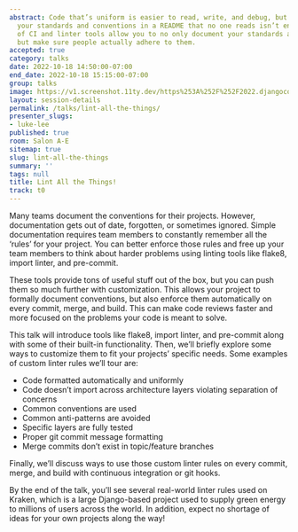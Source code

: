 ```yaml
---
abstract: Code that’s uniform is easier to read, write, and debug, but writing down
  your standards and conventions in a README that no one reads isn’t enough. The explosion
  of CI and linter tools allow you to no only document your standards and conventions,
  but make sure people actually adhere to them.
accepted: true
category: talks
date: 2022-10-18 14:50:00-07:00
end_date: 2022-10-18 15:15:00-07:00
group: talks
image: https://v1.screenshot.11ty.dev/https%253A%252F%252F2022.djangocon.us%252Fpresenters%252Fluke-lee%252F/opengraph/
layout: session-details
permalink: /talks/lint-all-the-things/
presenter_slugs:
- luke-lee
published: true
room: Salon A-E
sitemap: true
slug: lint-all-the-things
summary: ''
tags: null
title: Lint All the Things!
track: t0
---
```


Many teams document the conventions for their projects. However, documentation gets out of date, forgotten, or sometimes ignored. Simple documentation requires team members to constantly remember all the ‘rules’ for your project. You can better enforce those rules and free up your team members to think about harder problems using linting tools like flake8, import linter, and pre-commit.

These tools provide tons of useful stuff out of the box, but you can push them so much further with customization. This allows your project to formally document conventions, but also enforce them automatically on every commit, merge, and build. This can make code reviews faster and more focused on the problems your code is meant to solve.

This talk will introduce tools like flake8, import linter, and pre-commit along with some of their built-in functionality. Then, we’ll briefly explore some ways to customize them to fit your projects’ specific needs. Some examples of custom linter rules we’ll tour are:

- Code formatted automatically and uniformly
- Code doesn’t import across architecture layers violating separation of concerns
- Common conventions are used
- Common anti-patterns are avoided
- Specific layers are fully tested
- Proper git commit message formatting
- Merge commits don’t exist in topic/feature branches

Finally, we’ll discuss ways to use those custom linter rules on every commit, merge, and build with continuous integration or git hooks.

By the end of the talk, you’ll see several real-world linter rules used on Kraken, which is a large Django-based project used to supply green energy to millions of users across the world. In addition, expect no shortage of ideas for your own projects along the way!
